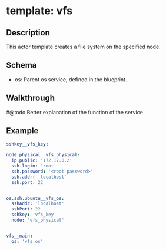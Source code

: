 # template: vfs

## Description

This actor template creates a file system on the specified node.

## Schema

- os: Parent os service, defined in the blueprint.

## Walkthrough

#@todo Better explanation of the function of the service
## Example

```yaml
sshkey__vfs_key:

node.physical__vfs_physical:
  ip.public: '172.17.0.2'
  ssh.login: 'root'
  ssh.password: '<root password>'
  ssh.addr: 'localhost'
  ssh.port: 22


os.ssh.ubuntu__vfs_os:
  sshAddr: 'localhost'
  sshPort: 22
  sshkey: 'vfs_key'
  node: 'vfs_physical'


vfs__main:
  os: 'vfs_os'
```
